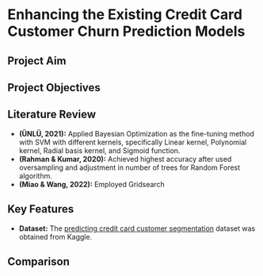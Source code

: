 # Enhancing the Existing Credit Card Customer Churn Prediction Models


## Project Aim


## Project Objectives


## Literature Review
- **(ÜNLÜ, 2021):** Applied Bayesian Optimization as the fine-tuning method with SVM with different kernels, specifically Linear kernel, Polynomial kernel, Radial basis kernel, and Sigmoid function. 
- **(Rahman & Kumar, 2020):** Achieved highest accuracy after used oversampling and adjustment in number of trees for Random Forest algorithm.
- **(Miao & Wang, 2022):** Employed Gridsearch

## Key Features
- **Dataset:** The [predicting credit card customer segmentation](https://www.kaggle.com/datasets/thedevastator/predicting-credit-card-customer-attrition-with-m) dataset was obtained from Kaggle.

## Comparison

